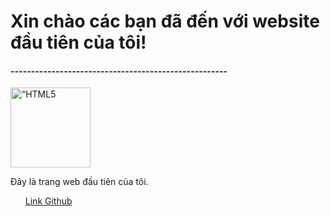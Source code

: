 <!DOCTYPE html>
<html>
<body>
  <title>MyNguyen</title>
<h1>Xin chào các bạn đã đến với website đầu tiên của tôi! </h1>
<h4>-----------------------------------------------------</h4>
<img src=“/Pictures/92976469” alt=“HTML5 Icon” style=“width:128px;height:128px;”>
<p> Đây là trang web đầu tiên của tôi.</p>
<ul>
<a href= " https://github.com/NguyenHoangAiMy " > Link Github </a>
</ul>
</body>
</html>
